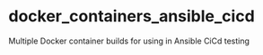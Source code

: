 # docker_containers_ansible_cicd
Multiple Docker container builds for using in Ansible CiCd testing
